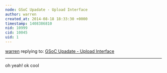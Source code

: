 ```yaml
---
node: GSoC Upadate - Upload Interface
author: warren
created_at: 2014-08-18 18:33:30 +0000
timestamp: 1408386810
nid: 10999
cid: 10045
uid: 1
---
```




[warren](../profile/warren) replying to: [GSoC Upadate - Upload Interface](../notes/xvidun/07-31-2014/gsoc-upadate-upload-interface)

----
oh yeah! ok cool